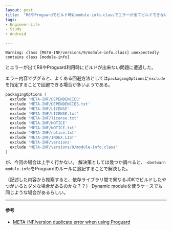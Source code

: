 ```yaml
---
layout: post
title:  "R8やProguardでビルド時にmodule-info.classでエラーが出てビルドできない場合に回避する方法"
tags:
- Engineer-Life
- Study
- Android

---
```


`Warning: class [META-INF/versions/9/module-info.class] unexpectedly contains class [module-info]`

とエラーが出てR8やProguard利用時にビルドが出来ない問題に遭遇した。

エラー内容でググると、よくある回避方法としては`packagingOptions`に`exclude`を指定することで回避できる場合が多いようである。
```groovy
packagingOptions {
  exclude 'META-INF/DEPENDENCIES'
  exclude 'META-INF/DEPENDENCIES.txt'
  exclude 'META-INF/LICENSE'
  exclude 'META-INF/LICENSE.txt'
  exclude 'META-INF/license.txt'
  exclude 'META-INF/NOTICE'
  exclude 'META-INF/NOTICE.txt'
  exclude 'META-INF/notice.txt'
  exclude 'META-INF/INDEX.LIST'
  exclude 'META-INF/versions'
  exclude 'META-INF/versions/9/module-info.class'
}
```

が、今回の場合は上手く行かない。
解決策としては幾つか調べると、`-dontwarn module-info`をProguardのルールに追記することで解決した。

（記述した内容から推察すると、依存ライブラリ間で異なるJDKでビルドしたやつがいるとダメな場合があるのかな？？）
Dynamic moduleを使うケースでも同じような場合があるらしい。

----------
#### 参考
- [META-INF/version duplicate error when using Proguard](https://discuss.gradle.org/t/meta-inf-version-duplicate-error-when-using-proguard/31380)

